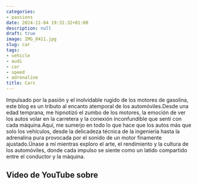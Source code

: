 ```yaml
---
categories:
- passions
date: 2024-11-04 19:31:32+01:00
description: null
draft: true
image: IMG_8411.jpg
slug: car
tags:
- vehicle
- audi
- car
- speed
- adrenaline
title: Cars
---
```


<!-- hash: fc4070d47b3a -->
Impulsado por la pasión y el inolvidable rugido de los motores de gasolina, este blog es un tributo al encanto atemporal de los automóviles.Desde una edad temprana, me hipnotizó el zumbo de los motores, la emoción de ver los autos volar en la carretera y la conexión inconfundible que sentí con cada máquina.Aquí, me sumerjo en todo lo que hace que los autos más que solo los vehículos, desde la delicadeza técnica de la ingeniería hasta la adrenalina pura provocada por el sonido de un motor finamente ajustado.Únase a mí mientras exploro el arte, el rendimiento y la cultura de los automóviles, donde cada impulso se siente como un latido compartido entre el conductor y la máquina.


## Video de YouTube sobre

